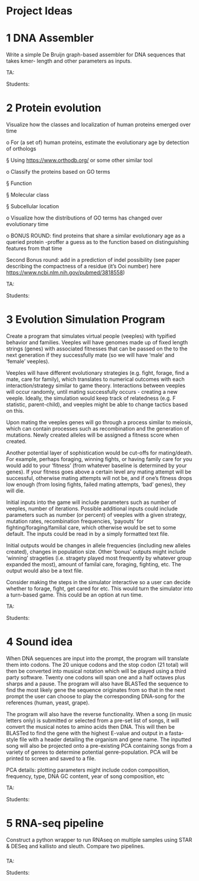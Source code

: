 # Project Ideas



# 1 DNA Assembler

Write a simple De Bruijn graph-based assembler for DNA sequences that takes kmer- length and other parameters as inputs. 



TA: 

Students:













# 2 Protein evolution

Visualize how the classes and localization of human proteins emerged over time

 o   For (a set of) human proteins, estimate the evolutionary age by detection of orthologs

§  Using <https://www.orthodb.org/> or some other similar tool

o   Classify the proteins based on GO terms

§  Function

§  Molecular class

§  Subcellular location

o   Visualize how the distributions of GO terms has changed over evolutionary time

o   BONUS ROUND: find proteins that share a similar evolutionary age as a queried protein -proffer a guess as to the function based on distinguishing features from that time

 Second Bonus round: add in a prediction of indel possibility (see paper describing the compactness of a residue (it’s Ooi number) here   <https://www.ncbi.nlm.nih.gov/pubmed/3818558>)



TA: 

Students:

















# 3 Evolution Simulation Program 

Create a program that simulates virtual people (veeples) with typified behavior and families. Veeples will have genomes made up of fixed length strings (genes) with associated fitnesses that can be passed on the to the next generation if they successfully mate (so we will have ‘male’ and ‘female’ veeples). 

Veeples will have different evolutionary strategies (e.g. fight, forage, find a mate, care for family), which translates to numerical outcomes with each interaction/strategy similar to game theory. Interactions between veeples will occur randomly, until mating successfully occurs - creating a new veeple. Ideally, the simulation would keep track of relatedness (e.g. F statistic, parent-child), and veeples might be able to change tactics based on this. 

Upon mating the veeples genes will go through a process similar to meiosis, which can contain processes such as recombination and the generation of mutations. Newly created alleles will be assigned a fitness score when created. 

Another potential layer of sophistication would be cut-offs for mating/death. For example, perhaps foraging, winning fights, or having family care for you would add to your ‘fitness’ (from whatever baseline is determined by your genes). If your fitness goes above a certain level any mating attempt will be successful, otherwise mating attempts will not be, and if one’s fitness drops low enough (from losing fights, failed mating attempts, ‘bad’ genes), they will die. 

Initial inputs into the game will include parameters such as number of veeples, number of iterations. Possible additional inputs could include parameters such as number (or percent) of veeples with a given strategy, mutation rates, recombination frequencies, ‘payouts’ for fighting/foraging/familial care, which otherwise would be set to some default. The inputs could be read in by a simply formatted text file. 

Initial outputs would be changes in allele frequencies (including new alleles created), changes in population size. Other ‘bonus’ outputs might include ‘winning’ strageties (i.e. stragety played most frequently by whatever group expanded the most), amount of familal care, foraging, fighting, etc. The output would also be a text file. 

Consider making the steps in the simulator interactive so a user can decide whether to forage, fight, get cared for etc. This would turn the simulator into a turn-based game. This could be an option at run time.



TA: 

Students:













# 4 Sound idea



When DNA sequences are input into the prompt, the program will translate them into codons. The 20 unique codons and the stop codon (21 total) will then be converted into musical notation which will be played using a third party software. Twenty one codons will span one and a half octaves plus sharps and a pause. The program will also have BLASTed the sequence to find the most likely gene the sequence originates from so that in the next prompt the user can choose to play the corresponding DNA-song for the references (human, yeast, grape). 

The program will also have the reverse functionality. When a song (in music letters only) is submitted or selected from a pre-set list of songs, it will convert the musical notes to amino acids then DNA. This will then be BLASTed to find the gene with the highest E-value and output in a fasta-style file with a header detailing the organism and gene name. The inputted song will also be projected onto a pre-existing PCA containing songs from a variety of genres to determine potential genre-population. PCA will be printed to screen and saved to a file. 

PCA details: plotting parameters might include codon composition, frequency, type, DNA GC content, year of song composition, etc





TA: 

Students:















# 5 RNA-seq pipeline

Construct a python wrapper to run RNAseq on multiple samples using STAR & DESeq and kallisto and sleuth. Compare two pipelines.

### 

TA: 

Students:















 








